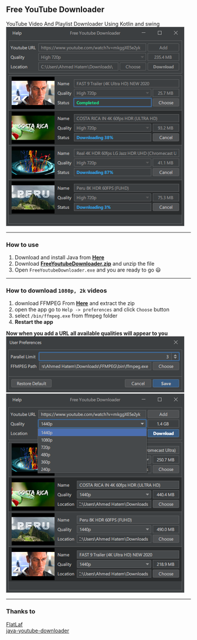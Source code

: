 ## Free YouTube Downloader

YouTube Video And Playlist Downloader Using Kotlin and swing
![Screenshot](/images/1.png?raw=true)

---
### How to use
1. Download and install Java from **[Here](https://www.java.com/en/download/manual.jsp)**
2. Download **[FreeYoutubeDownloader.zip](https://github.com/ahatem/Free-Youtube-Downloader-Kotlin-Swing/releases/download/v1.0.0/FreeYoutubeDownloader.zip)**
and unzip the file
3. Open `FreeYoutubeDownloader.exe` and you are ready to go :smiley:

---
### How to download `1080p, 2k` videos
1. download FFMPEG From **[Here](https://www.gyan.dev/ffmpeg/builds/ffmpeg-release-essentials.zip)** and extract the zip
2. open the app go to `Help -> preferences` and click `Choose` button
3. select `/bin/ffmpeg.exe` from ffmpeg folder
4. **Restart the app**

**Now when you add a URL all available qualities will appear to you**
![Screenshot](/images/2.png?raw=true)
![Screenshot](/images/3.png?raw=true)

---
### Thanks to
[FlatLaf](https://github.com/JFormDesigner/FlatLaf)  
[java-youtube-downloader](https://github.com/sealedtx/java-youtube-downloader)